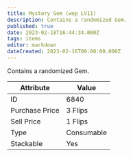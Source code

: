 ```yaml
---
title: Mystery Gem (wep LV11)
description: Contains a randomized Gem.
published: true
date: 2023-02-18T16:44:34.000Z
tags: items
editor: markdown
dateCreated: 2023-02-16T00:00:00.000Z
---
```


Contains a randomized Gem.

|Attribute|Value|
|-|-|
|ID|6840|
|Purchase Price|3 Flips|
|Sell Price|1 Flips|
|Type|Consumable|
|Stackable|Yes|

